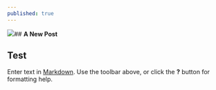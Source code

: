 ```yaml
---
published: true
---
```

![]({{site.baseurl}}/https://upload.wikimedia.org/wikipedia/commons/a/a4/Anatomy_of_a_Sunset-2.jpg)## **A New Post**

## Test


Enter text in [Markdown](http://daringfireball.net/projects/markdown/). Use the toolbar above, or click the **?** button for formatting help.
